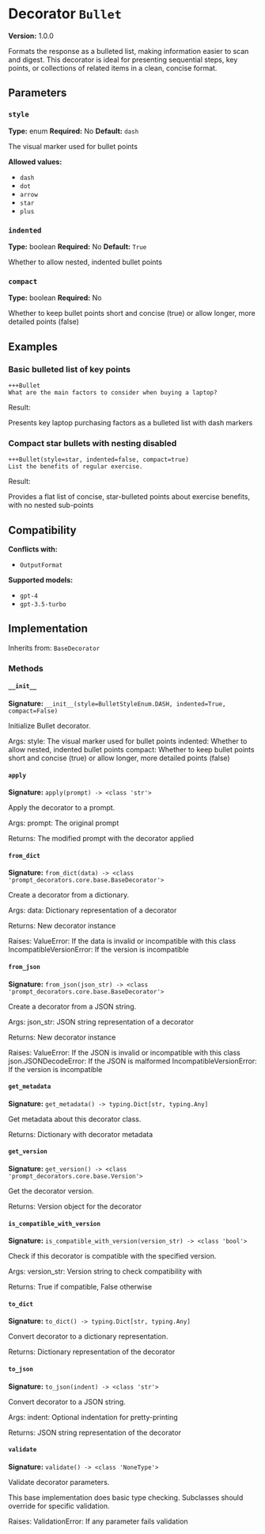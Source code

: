 # Decorator `Bullet`

**Version:** 1.0.0

Formats the response as a bulleted list, making information easier to scan and digest. This decorator is ideal for presenting sequential steps, key points, or collections of related items in a clean, concise format.

## Parameters

### `style`

**Type:** enum
**Required:** No
**Default:** `dash`

The visual marker used for bullet points

**Allowed values:**

- `dash`
- `dot`
- `arrow`
- `star`
- `plus`

### `indented`

**Type:** boolean
**Required:** No
**Default:** `True`

Whether to allow nested, indented bullet points

### `compact`

**Type:** boolean
**Required:** No

Whether to keep bullet points short and concise (true) or allow longer, more detailed points (false)

## Examples

### Basic bulleted list of key points

```
+++Bullet
What are the main factors to consider when buying a laptop?
```

Result:

Presents key laptop purchasing factors as a bulleted list with dash markers

### Compact star bullets with nesting disabled

```
+++Bullet(style=star, indented=false, compact=true)
List the benefits of regular exercise.
```

Result:

Provides a flat list of concise, star-bulleted points about exercise benefits, with no nested sub-points

## Compatibility

**Conflicts with:**

- `OutputFormat`

**Supported models:**

- `gpt-4`
- `gpt-3.5-turbo`

## Implementation

Inherits from: `BaseDecorator`

### Methods

#### `__init__`

**Signature:** `__init__(style=BulletStyleEnum.DASH, indented=True, compact=False)`

Initialize Bullet decorator.

Args:
    style: The visual marker used for bullet points
    indented: Whether to allow nested, indented bullet points
    compact: Whether to keep bullet points short and concise (true) or allow longer, more detailed points (false)

#### `apply`

**Signature:** `apply(prompt) -> <class 'str'>`

Apply the decorator to a prompt.

Args:
    prompt: The original prompt

Returns:
    The modified prompt with the decorator applied

#### `from_dict`

**Signature:** `from_dict(data) -> <class 'prompt_decorators.core.base.BaseDecorator'>`

Create a decorator from a dictionary.

Args:
    data: Dictionary representation of a decorator

Returns:
    New decorator instance

Raises:
    ValueError: If the data is invalid or incompatible with this class
    IncompatibleVersionError: If the version is incompatible

#### `from_json`

**Signature:** `from_json(json_str) -> <class 'prompt_decorators.core.base.BaseDecorator'>`

Create a decorator from a JSON string.

Args:
    json_str: JSON string representation of a decorator

Returns:
    New decorator instance

Raises:
    ValueError: If the JSON is invalid or incompatible with this class
    json.JSONDecodeError: If the JSON is malformed
    IncompatibleVersionError: If the version is incompatible

#### `get_metadata`

**Signature:** `get_metadata() -> typing.Dict[str, typing.Any]`

Get metadata about this decorator class.

Returns:
    Dictionary with decorator metadata

#### `get_version`

**Signature:** `get_version() -> <class 'prompt_decorators.core.base.Version'>`

Get the decorator version.

Returns:
    Version object for the decorator

#### `is_compatible_with_version`

**Signature:** `is_compatible_with_version(version_str) -> <class 'bool'>`

Check if this decorator is compatible with the specified version.

Args:
    version_str: Version string to check compatibility with

Returns:
    True if compatible, False otherwise

#### `to_dict`

**Signature:** `to_dict() -> typing.Dict[str, typing.Any]`

Convert decorator to a dictionary representation.

Returns:
    Dictionary representation of the decorator

#### `to_json`

**Signature:** `to_json(indent) -> <class 'str'>`

Convert decorator to a JSON string.

Args:
    indent: Optional indentation for pretty-printing

Returns:
    JSON string representation of the decorator

#### `validate`

**Signature:** `validate() -> <class 'NoneType'>`

Validate decorator parameters.

This base implementation does basic type checking.
Subclasses should override for specific validation.

Raises:
    ValidationError: If any parameter fails validation

